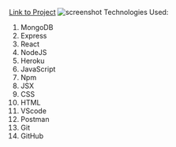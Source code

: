 
[Link to Project](https://ants-choose-your-own-adventure.herokuapp.com
)
![screenshot](https://i.imgur.com/ewp4GtW.jpg)
Technologies Used:

1. MongoDB
2. Express
3. React
4. NodeJS
5. Heroku
6. JavaScript
7. Npm
8. JSX
9. CSS
10. HTML
11. VScode
12. Postman
13. Git
14. GitHub
